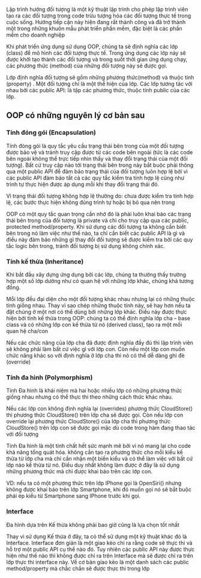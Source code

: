 Lập trình hướng đối tượng là một kỹ thuật lập trình cho phép lập trình viên tạo ra các đối tượng trong code trừu tượng
hóa các đối tượng thực tế trong cuộc sống. Hướng tiếp cận này hiện đang rất thành công và đã trở thành một trong những
khuôn mẫu phát triển phần mềm, đặc biệt là các phần mềm cho doanh nghiệp

Khi phát triển ứng dụng sử dụng OOP, chúng ta sẽ định nghĩa các lớp (class) để mô hình các đối tượng thực tế. Trong ứng
dụng các lớp này sẽ được khởi tạo thành các đối tượng và trong suốt thời gian ứng dụng chạy, các phương thức (method) của
 những đối tượng này sẽ được gọi.

 Lớp định nghĩa đối tượng sẽ gồm những phương thức(method) và thuộc tính (property) . Một đối tượng chỉ là một thể hiện của
 lớp. Các lớp tương tác với nhau bởi các public API: là tập các phương thức, thuộc tính public của các lớp.

## OOP có những nguyên lý cơ bản sau

### Tính đóng gói (Encapsulation)

Tính đóng gói là quy tắc yêu cầu trạng thái bên trong của một đối tượng được bảo vệ và tránh truy cập được từ các code bên ngoài
(tức là các code bên ngoài không thể trực tiếp nhìn thấy và thay đổi trạng thái của một đối tượng). Bất cứ truy cập nào tới trạng thái
bên trong này bắt buộc phải thông qua một public API để đảm bảo trạng thái của đối tượng luôn hợp lệ bởi vì các public API
đảm bảo tất cả các quy tắc kiểm tra tính hợp lệ cũng như trình tự thực hiện được áp dụng mỗi khi thay đổi trạng thái đó.

Vì trạng thái đối tượng không hợp lệ thường do: chưa được kiểm tra tính hợp lệ, các bước thực hiện không đúng trình tự hoặc bị bỏ qua nên trong


OOP có một quy tắc quan trọng cần nhớ đó là phải luôn khai báo các trạng thái bên trong của đối tượng là private và chỉ cho truy cập qua các public,
protected method/property. Khi sử dụng các đối tượng ta không cần biết bên trong nó làm việc như thế nào, ta chỉ cần biết các
public API là gì và điều này đảm bảo những gì thay đổi đối tượng sẽ được kiểm tra bởi các quy tắc logic bên trong, tránh đối
tượng bị sử dụng không chính xác.

### Tính kế thừa (Inheritance)

Khi bắt đầu xây dựng ứng dụng bởi các lớp, chúng ta thường thấy trường hợp một số lớp dường như có quan hệ với những lớp khác, chúng khá tương đồng.

Mỗi lớp đều đại diện cho một đối tượng khác nhau nhưng lại có những thuộc tính giống nhau. Thay vì sao chép những thuộc tính này, sẽ hay hơn nếu ta
đặt chúng ở một nơi có thể dùng bởi những lớp khác. Điều này được thực hiện bởi tính kế thừa trong OOP: chúng ta có thể định nghĩa lớp cha – base class
 và có những lớp con kế thừa từ nó (derived class), tạo ra một mối quan hệ cha/con

Nếu các chức năng của lớp cha đã được định nghĩa đầy đủ thì lập trình viên sẽ không phải làm bất cứ việc gì với lớp con. Còn nếu một lớp con muốn chức
 năng khác so với định nghĩa ở lớp cha thì nó có thể dễ dàng ghi đè (override)

### Tính đa hình (Polymorphism)

Tính Đa hình là khái niệm mà hai hoặc nhiều lớp có những phương thức giống nhau nhưng có thể thực thi theo những cách thức
khác nhau.

Nếu các lớp con không định nghĩa lại (overrides) phương thức CloudStore() thì phương thức CloudStore() trên lớp cha
sẽ được gọi. Còn nếu lớp con override lại phương thức CloudStore() của lớp cha thì phương thức CloudStore() trên
lớp con sẽ được gọi mặc dù code trong hàm đang thao tác với đối tượng

Tính Đa hình là một tính chất hết sức mạnh mẽ bởi vì nó mang lại cho code khả năng tổng quát hóa. không cần tạo ra phương thức cho mỗi kiểu kế
thừa từ lớp cha mà chỉ cần nhận một biến kiểu và có thể làm việc với bất cứ lớp nào kế thừa từ nó. Điều duy nhất không làm được ở đây là sử dụng những
phương thức mà chỉ được khai báo trên các lớp con.

VD: nếu ta có một phương thức trên lớp IPhone gọi là OpenSiri() nhưng không được khai báo trên lớp Smartphone, khi đó muốn gọi
nó sẽ bắt buộc phải ép kiểu từ Smartphone sang IPhone trước khi gọi.

### Interface

Đa hình dựa trên Kế thừa không phải bao giờ cũng là lựa chọn tốt nhất

Thay vì sử dụng Kế thừa ở đây, ta có thể sử dụng một kỹ thuật khác đó là Interface. Interface đơn giản là một giao kèo chỉ ra rằng code sẽ thực thi và
hỗ trợ một public API cụ thể nào đó. Tuy nhiên các public API này được thực hiện như thế nào thì không được chỉ ra trên Interface mà sẽ được chỉ ra trên lớp thực
thi interface này. Về cơ bản giao kèo là một danh sách các public method/property mà chắc chắn sẽ được thực thi trong lớp

